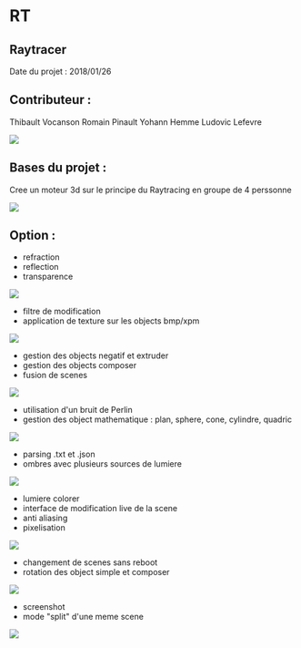 # RT
## Raytracer

Date du projet : 2018/01/26

## Contributeur : 
Thibault Vocanson
Romain Pinault
Yohann Hemme
Ludovic Lefevre

![](badass.png)

## Bases du projet :
Cree un moteur 3d sur le principe du Raytracing en groupe de 4 perssonne

![](andro.png)

## Option :
- refraction
- reflection
- transparence

![](tour.png)

- filtre de modification
- application de texture sur les objects bmp/xpm

![](filtre.png)

- gestion des objects negatif et extruder
- gestion des objects composer
- fusion de scenes

![](interface.png)

- utilisation d'un bruit de Perlin
- gestion des object mathematique : plan, sphere, cone, cylindre, quadric

![](quadric.png)

- parsing .txt et .json
- ombres avec plusieurs sources de lumiere

![](billard.png)

- lumiere colorer
- interface de modification live de la scene
- anti aliasing
- pixelisation

![](nucleos.png)

- changement de scenes sans reboot
- rotation des object simple et composer

![](de.png)

- screenshot 
- mode "split" d'une meme scene

![](split.png)
